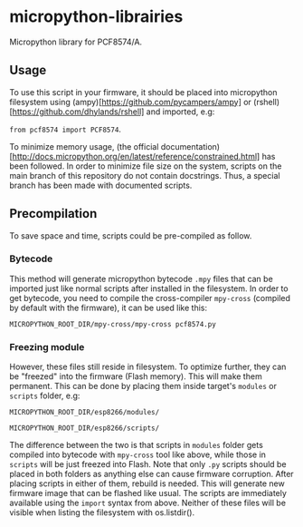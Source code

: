 # micropython-librairies
Micropython library for PCF8574/A.

## Usage
To use this script in your firmware, it should be placed into micropython filesystem using (ampy)[https://github.com/pycampers/ampy] or (rshell)[https://github.com/dhylands/rshell] and imported, e.g:

`from pcf8574 import PCF8574`.

To minimize memory usage, (the official documentation)[http://docs.micropython.org/en/latest/reference/constrained.html] has been followed.
In order to minimize file size on the system, scripts on the main branch of this repository do not contain docstrings. Thus, a special branch has been made with documented scripts.

## Precompilation
To save space and time, scripts could be pre-compiled as follow.
### Bytecode
This method will generate micropython bytecode `.mpy` files that can be imported just like normal scripts after installed in the filesystem.
In order to get bytecode, you need to compile the cross-compiler `mpy-cross` (compiled by default with the firmware), it can be used like this:

`MICROPYTHON_ROOT_DIR/mpy-cross/mpy-cross pcf8574.py`


### Freezing module
However, these files still reside in filesystem.
To optimize further, they can be "freezed" into the firmware (Flash memory). This will make them permanent. This can be done by placing them inside target's `modules` or `scripts` folder, e.g:

`MICROPYTHON_ROOT_DIR/esp8266/modules/`

`MICROPYTHON_ROOT_DIR/esp8266/scripts/`

The difference between the two is that scripts in `modules` folder gets compiled into bytecode with `mpy-cross` tool like above, while those in `scripts` will be just freezed into Flash. Note that only `.py` scripts should be placed in both folders as anything else can cause firmware corruption. After placing scripts in either of them, rebuild is needed. This will generate new firmware image that can be flashed like usual. The scripts are immediately available using the `import` syntax from above.
Neither of these files will be visible when listing the filesystem with os.listdir().

